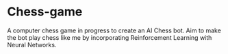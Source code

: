 # Chess-game
A computer chess game in progress to create an AI Chess bot. Aim to make the bot play chess like me by incorporating Reinforcement Learning with Neural Networks.
